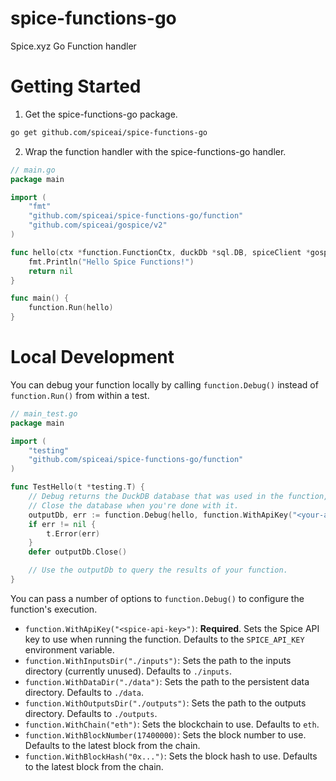 # spice-functions-go

Spice.xyz Go Function handler

# Getting Started

1. Get the spice-functions-go package.

```bash
go get github.com/spiceai/spice-functions-go
```

2. Wrap the function handler with the spice-functions-go handler.

```go
// main.go
package main

import (
	"fmt"
	"github.com/spiceai/spice-functions-go/function"
	"github.com/spiceai/gospice/v2"
)

func hello(ctx *function.FunctionCtx, duckDb *sql.DB, spiceClient *gospice.SpiceClient) error {
	fmt.Println("Hello Spice Functions!")
	return nil
}

func main() {
	function.Run(hello)
}
```

# Local Development

You can debug your function locally by calling `function.Debug()` instead of `function.Run()` from within a test.

```go
// main_test.go
package main

import (
	"testing"
	"github.com/spiceai/spice-functions-go/function"
)

func TestHello(t *testing.T) {
	// Debug returns the DuckDB database that was used in the function, as well as any errors.
	// Close the database when you're done with it.
	outputDb, err := function.Debug(hello, function.WithApiKey("<your-api-key>"))
	if err != nil {
		t.Error(err)
	}
	defer outputDb.Close()

	// Use the outputDb to query the results of your function.
}
```

You can pass a number of options to `function.Debug()` to configure the function's execution.

- `function.WithApiKey("<spice-api-key>")`: **Required**. Sets the Spice API key to use when running the function. Defaults to the `SPICE_API_KEY` environment variable.
- `function.WithInputsDir("./inputs")`: Sets the path to the inputs directory (currently unused). Defaults to `./inputs`.
- `function.WithDataDir("./data")`: Sets the path to the persistent data directory. Defaults to `./data`.
- `function.WithOutputsDir("./outputs")`: Sets the path to the outputs directory. Defaults to `./outputs`.
- `function.WithChain("eth")`: Sets the blockchain to use. Defaults to `eth`.
- `function.WithBlockNumber(17400000)`: Sets the block number to use. Defaults to the latest block from the chain.
- `function.WithBlockHash("0x...")`: Sets the block hash to use. Defaults to the latest block from the chain.

